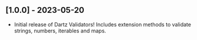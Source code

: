 ## [1.0.0] - 2023-05-20

* Initial release of Dartz Validators! Includes extension methods to validate strings, numbers, iterables and maps.